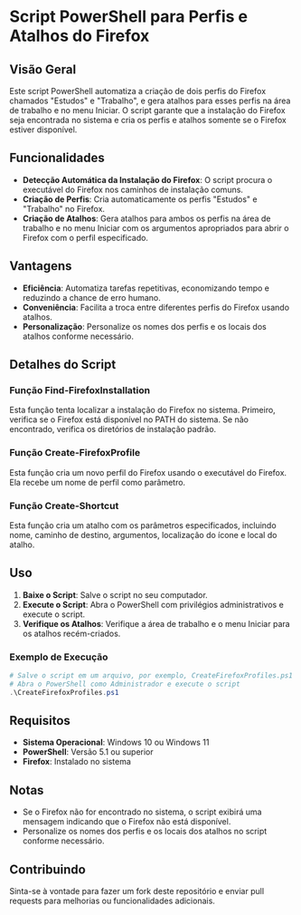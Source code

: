 # Script PowerShell para Perfis e Atalhos do Firefox

## Visão Geral

Este script PowerShell automatiza a criação de dois perfis do Firefox chamados "Estudos" e "Trabalho", e gera atalhos para esses perfis na área de trabalho e no menu Iniciar. O script garante que a instalação do Firefox seja encontrada no sistema e cria os perfis e atalhos somente se o Firefox estiver disponível.

## Funcionalidades

- **Detecção Automática da Instalação do Firefox**: O script procura o executável do Firefox nos caminhos de instalação comuns.
- **Criação de Perfis**: Cria automaticamente os perfis "Estudos" e "Trabalho" no Firefox.
- **Criação de Atalhos**: Gera atalhos para ambos os perfis na área de trabalho e no menu Iniciar com os argumentos apropriados para abrir o Firefox com o perfil especificado.

## Vantagens

- **Eficiência**: Automatiza tarefas repetitivas, economizando tempo e reduzindo a chance de erro humano.
- **Conveniência**: Facilita a troca entre diferentes perfis do Firefox usando atalhos.
- **Personalização**: Personalize os nomes dos perfis e os locais dos atalhos conforme necessário.

## Detalhes do Script

### Função Find-FirefoxInstallation

Esta função tenta localizar a instalação do Firefox no sistema. Primeiro, verifica se o Firefox está disponível no PATH do sistema. Se não encontrado, verifica os diretórios de instalação padrão.

### Função Create-FirefoxProfile

Esta função cria um novo perfil do Firefox usando o executável do Firefox. Ela recebe um nome de perfil como parâmetro.

### Função Create-Shortcut

Esta função cria um atalho com os parâmetros especificados, incluindo nome, caminho de destino, argumentos, localização do ícone e local do atalho.

## Uso

1. **Baixe o Script**: Salve o script no seu computador.
2. **Execute o Script**: Abra o PowerShell com privilégios administrativos e execute o script.
3. **Verifique os Atalhos**: Verifique a área de trabalho e o menu Iniciar para os atalhos recém-criados.

### Exemplo de Execução

```powershell
# Salve o script em um arquivo, por exemplo, CreateFirefoxProfiles.ps1
# Abra o PowerShell como Administrador e execute o script
.\CreateFirefoxProfiles.ps1
```

## Requisitos

- **Sistema Operacional**: Windows 10 ou Windows 11
- **PowerShell**: Versão 5.1 ou superior
- **Firefox**: Instalado no sistema

## Notas

- Se o Firefox não for encontrado no sistema, o script exibirá uma mensagem indicando que o Firefox não está disponível.
- Personalize os nomes dos perfis e os locais dos atalhos no script conforme necessário.

## Contribuindo

Sinta-se à vontade para fazer um fork deste repositório e enviar pull requests para melhorias ou funcionalidades adicionais. 
